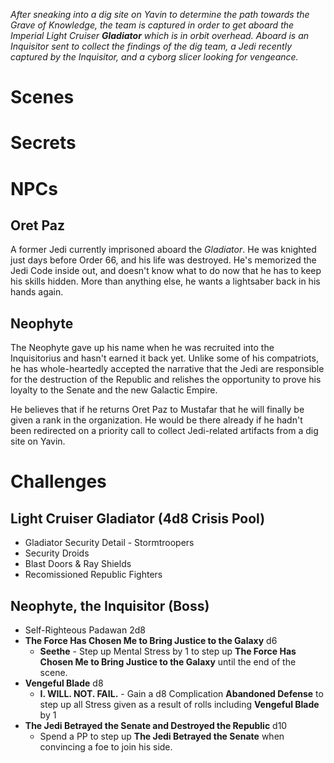 *After sneaking into a dig site on Yavin to determine the path towards the Grave of Knowledge, the team is captured in order to get aboard the Imperial Light Cruiser **Gladiator** which is in orbit overhead.  Aboard is an Inquisitor sent to collect the findings of the dig team, a Jedi recently captured by the Inquisitor, and a cyborg slicer looking for vengeance.*

# Scenes
# Secrets
# NPCs
## Oret Paz
A former Jedi currently imprisoned aboard the *Gladiator*.  He was knighted just days before Order 66, and his life was destroyed.  He's memorized the Jedi Code inside out, and doesn't know what to do now that he has to keep his skills hidden.  More than anything else, he wants a lightsaber back in his hands again.

## Neophyte
The Neophyte gave up his name when he was recruited into the Inquisitorius and hasn't earned it back yet.  Unlike some of his compatriots, he has whole-heartedly accepted the narrative that the Jedi are responsible for the destruction of the Republic and relishes the opportunity to prove his loyalty to the Senate and the new Galactic Empire.

He believes that if he returns Oret Paz to Mustafar that he will finally be given a rank in the organization.  He would be there already if he hadn't been redirected on a priority call to collect Jedi-related artifacts from a dig site on Yavin.

# Challenges
## Light Cruiser Gladiator (4d8 Crisis Pool)
- Gladiator Security Detail - Stormtroopers
- Security Droids
- Blast Doors & Ray Shields
- Recomissioned Republic Fighters

## Neophyte, the Inquisitor (Boss)
- Self-Righteous Padawan 2d8
- **The Force Has Chosen Me to Bring Justice to the Galaxy** d6
	- **Seethe** - Step up Mental Stress by 1 to step up **The Force Has Chosen Me to Bring Justice to the Galaxy** until the end of the scene.
- **Vengeful Blade** d8
	- **I. WILL. NOT. FAIL.** - Gain a d8 Complication **Abandoned Defense** to step up all Stress given as a result of rolls including **Vengeful Blade** by 1
- **The Jedi Betrayed the Senate and Destroyed the Republic** d10
	- Spend a PP to step up **The Jedi Betrayed the Senate** when convincing a foe to join his side.